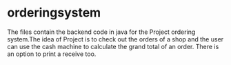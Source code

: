 # orderingsystem
The files contain the backend code in java for the Project ordering system.The idea of Project is to check out the orders of a shop and the user can use 
the cash machine to calculate the grand total of an order.
There is an option to print a receive too.
